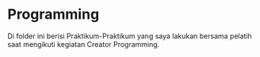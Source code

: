 # Programming

Di folder ini berisi Praktikum-Praktikum yang saya lakukan bersama pelatih saat mengikuti kegiatan Creator Programming.